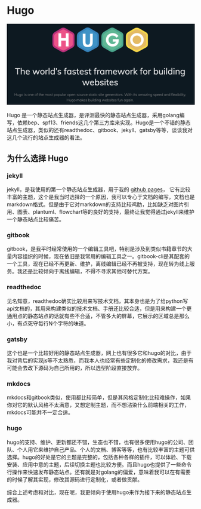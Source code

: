 # Hugo

![image-20200530004130619](assets/image-20200530004130619.png)

Hugo 是一个静态站点生成器，是评测最快的静态站点生成器，采用golang编写，依赖bep、spf13、friends这几个第三方库来实现。Hugo是一个不错的静态站点生成器，类似的还有readthedoc、gitbook、jekyll、gatsby等等，谈谈我对这几个流行的站点生成器的看法。

## 为什么选择 Hugo 

### jekyll

jekyll，是我使用的第一个静态站点生成器，用于我的 [github pages](https://hitzhangjie.github.io)， 它有比较丰富的主题，这个是我当时选择的一个原因，我可以专心于文档的编写，文档也是markdown格式。但是由于它对markdown的支持比较鸡肋，比如缺乏对图片引用、图表、plantuml、flowchart等的良好的支持，最终让我觉得通过jekyll来维护一个静态站点比较痛苦。

### gitbook

gitbook，是我平时经常使用的一个编辑工具吧，特别是涉及到类似书籍章节的大量内容组织的时候，现在依旧是我常用的编辑工具之一。gitbook-cli是其配套的一个工具，现在已经不再更新、维护，离线编辑已经不再被支持，现在转为线上服务。我还是比较倾向于离线编辑，不得不寻求其他可替代方案。

### readthedoc

见名知意，readthedoc确实比较用来写技术文档，其本身也是为了给python写api文档的，其用来构建类似的技术文档、手册还比较合适，但是用来构建一个更通用点的静态站点的话就有些不合适，不管多大的屏幕，它展示的区域总是那么小，有点死守每行N个字符的味道。

### gatsby

这个也是一个比较好用的静态站点生成器，网上也有很多它和hugo的对比，由于我对背后的实现js等不太熟悉，而我本人也经常有些定制化的修改需求，我还是有可能会去改下源码为自己所用的，所以选型阶段直接放弃。

### mkdocs

mkdocs和gitbook类似，使用都比较简单，但是其风格定制化比较难操作，如果你对它的默认风格不太满意，又想定制主题，而不想沾染什么前端相关的工作，mkdocs可能并不一定合适。

### hugo

hugo的支持、维护、更新都还不错，生态也不错，也有很多使用hugo的公司、团队、个人用它来维护自己产品、个人的文档、博客等等，也有比较丰富的主题可供选择。hugo的好处是它的主题是完整的，包括各种各样的插件，可以体验、下载安装、应用中意的主题，后续切换主题也比较方便。而且hugo也提供了一些命令行操作来快速发布静态站点。还有就是对golang的偏爱，意味着我可以在有需要的时候了解其实现，修改其源码进行定制化，或者做贡献。

综合上述考虑和对比，现在呢，我更倾向于使用hugo来作为接下来的静态站点生成器。

